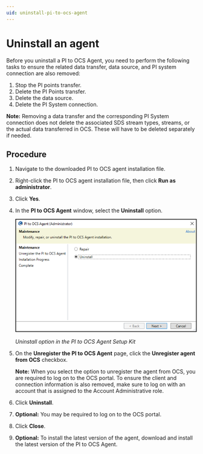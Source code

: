 ```yaml
---
uid: uninstall-pi-to-ocs-agent
---
```


# Uninstall an agent

Before you uninstall a PI to OCS Agent, you need to perform the following tasks to ensure the related data transfer, data source, and PI system connection are also removed:

1. Stop the PI points transfer.
2. Delete the PI Points transfer.
3. Delete the data source.
4. Delete the PI System connection.

**Note:** Removing a data transfer and the corresponding PI System connection does not delete the associated SDS stream types, streams, or the actual data transferred in OCS. These will have to be deleted separately if needed.

## Procedure
1.	Navigate to the downloaded PI to OCS agent installation file.
2.	Right-click the PI to OCS agent installation file, then click **Run as administrator**.
3.	Click **Yes**.
4.	In the **PI to OCS Agent** window, select the **Uninstall** option.
 
    ![ ](../../images/pi2ocs-uninstall.png)

    _Uninstall option in the PI to OCS Agent Setup Kit_

5. On the **Unregister the PI to OCS Agent** page, click the **Unregister agent from OCS** checkbox.

    **Note:** When you select the option to unregister the agent from OCS, you are required to log on to the OCS portal. To ensure the client and connection information is also removed, make sure to log on with an account that is assigned to the Account Administrative role.

6.	Click **Uninstall**.
7.	**Optional:** You may be required to log on to the OCS portal.
8.	Click **Close**.
9.	**Optional:** To install the latest version of the agent, download and install the latest version of the PI to OCS Agent.
